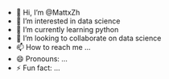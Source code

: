 - 👋 Hi, I’m @MattxZh
- 👀 I’m interested in data science
- 🌱 I’m currently learning python
- 💞️ I’m looking to collaborate on data science
- 📫 How to reach me ...
- 😄 Pronouns: ...
- ⚡ Fun fact: ...

<!---
MattxZh/MattxZh is a ✨ special ✨ repository because its `README.md` (this file) appears on your GitHub profile.
You can click the Preview link to take a look at your changes.
--->
